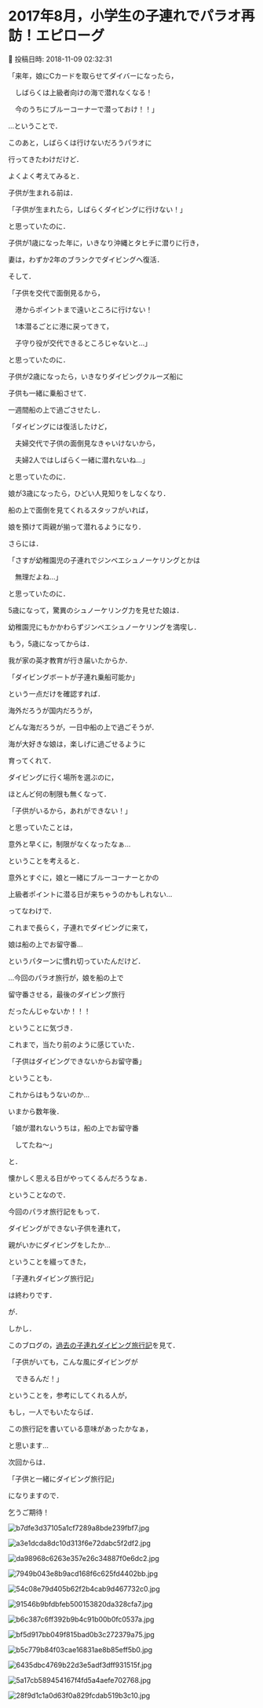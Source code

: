 # 2017年8月，小学生の子連れでパラオ再訪！エピローグ

📅 投稿日時: 2018-11-09 02:32:31

「来年，娘にCカードを取らせてダイバーになったら，


　しばらくは上級者向けの海で潜れなくなる！


　今のうちにブルーコーナーで潜っておけ！！」





…ということで．


このあと，しばらくは行けないだろうパラオに


行ってきたわけだけど．





よくよく考えてみると．


子供が生まれる前は．


「子供が生まれたら，しばらくダイビングに行けない！」


と思っていたのに．


子供が1歳になった年に，いきなり沖縄とタヒチに潜りに行き，


妻は，わずか2年のブランクでダイビングへ復活．





そして．


「子供を交代で面倒見るから，


　港からポイントまで遠いところに行けない！


　1本潜るごとに港に戻ってきて，


　子守り役が交代できるところじゃないと…」


と思っていたのに．


子供が2歳になったら，いきなりダイビングクルーズ船に


子供も一緒に乗船させて．


一週間船の上で過ごさせたし．





「ダイビングには復活したけど，


　夫婦交代で子供の面倒見なきゃいけないから，


　夫婦2人ではしばらく一緒に潜れないね…」


と思っていたのに．


娘が3歳になったら，ひどい人見知りをしなくなり．


船の上で面倒を見てくれるスタッフがいれば，


娘を預けて両親が揃って潜れるようになり．





さらには．


「さすが幼稚園児の子連れでジンベエシュノーケリングとかは


　無理だよね…」


と思っていたのに．


5歳になって，驚異のシュノーケリング力を見せた娘は．


幼稚園児にもかかわらずジンベエシュノーケリングを満喫し．





もう，5歳になってからは．


我が家の英才教育が行き届いたからか．


「ダイビングボートが子連れ乗船可能か」


という一点だけを確認すれば．


海外だろうが国内だろうが，


どんな海だろうが，一日中船の上で過ごそうが．


海が大好きな娘は，楽しげに過ごせるように


育ってくれて．


ダイビングに行く場所を選ぶのに，


ほとんど何の制限も無くなって．





「子供がいるから，あれができない！」


と思っていたことは，


意外と早くに，制限がなくなったなぁ…


ということを考えると．


意外とすぐに，娘と一緒にブルーコーナーとかの


上級者ポイントに潜る日が来ちゃうのかもしれない…





ってなわけで．


これまで長らく，子連れでダイビングに来て，


娘は船の上でお留守番…


というパターンに慣れ切っていたんだけど．


…今回のパラオ旅行が，娘を船の上で


留守番させる，最後のダイビング旅行


だったんじゃないか！！！


ということに気づき．





これまで，当たり前のように感じていた．


「子供はダイビングできないからお留守番」


ということも．


これからはもうないのか…





いまから数年後．


「娘が潜れないうちは，船の上でお留守番


　してたね～」


と．


懐かしく思える日がやってくるんだろうなぁ．





ということなので．


今回のパラオ旅行記をもって．


ダイビングができない子供を連れて，


親がいかにダイビングをしたか…


ということを綴ってきた，


「子連れダイビング旅行記」


は終わりです．





が．


しかし．


このブログの，[過去の子連れダイビング旅行記](e019d16dddf9244b43f41d7afe00e2e4e.md)を見て．


「子供がいても，こんな風にダイビングが


　できるんだ！」


ということを，参考にしてくれる人が，


もし，一人でもいたならば．


この旅行記を書いている意味があったかなぁ，


と思います…





次回からは．


「子供と一緒にダイビング旅行記」


になりますので．


乞うご期待！







![b7dfe3d37105a1cf7289a8bde239fbf7.jpg](images/b7dfe3d37105a1cf7289a8bde239fbf7.jpg)



![a3e1dcda8dc10d313f6e72dabc5f2df2.jpg](images/a3e1dcda8dc10d313f6e72dabc5f2df2.jpg)









![da98968c6263e357e26c34887f0e6dc2.jpg](images/da98968c6263e357e26c34887f0e6dc2.jpg)



![7949b043e8b9acd168f6c625fd4402bb.jpg](images/7949b043e8b9acd168f6c625fd4402bb.jpg)









![54c08e79d405b62f2b4cab9d467732c0.jpg](images/54c08e79d405b62f2b4cab9d467732c0.jpg)



![91546b9bfdbfeb500153820da328cfa7.jpg](images/91546b9bfdbfeb500153820da328cfa7.jpg)









![b6c387c6ff392b9b4c91b00b0fc0537a.jpg](images/b6c387c6ff392b9b4c91b00b0fc0537a.jpg)



![bf5d917bb049f815bad0b3c272379a75.jpg](images/bf5d917bb049f815bad0b3c272379a75.jpg)









![b5c779b84f03cae16831ae8b85eff5b0.jpg](images/b5c779b84f03cae16831ae8b85eff5b0.jpg)



![6435dbc4769b22d3e5adf3dff931515f.jpg](images/6435dbc4769b22d3e5adf3dff931515f.jpg)









![5a17cb589454167f4fd5a4aefe702768.jpg](images/5a17cb589454167f4fd5a4aefe702768.jpg)



![28f9d1c1a0d63f0a829fcdab519b3c10.jpg](images/28f9d1c1a0d63f0a829fcdab519b3c10.jpg)
